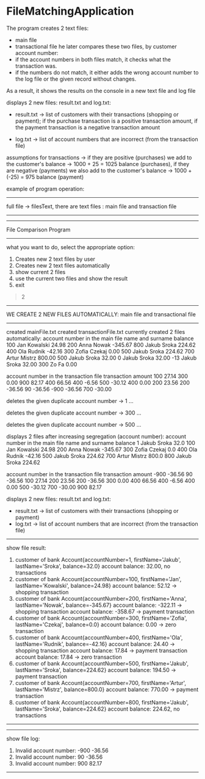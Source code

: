 # FileMatchingApplication


 The program creates 2 text files:
 - main file
 - transactional file
 he later compares these two files, by customer account number:
 - if the account numbers in both files match, it checks what the transaction was.
 - if the numbers do not match, it either adds the wrong account number to the log
 file or the given record without changes.

 As a result, it shows the results on the console in a new text file and log file

 displays 2 new files: result.txt and log.txt:
 - result.txt -> list of customers with their transactions (shopping or payment);
 if the purchase transaction is a positive transaction amount,
 if the payment transaction is a negative transaction amount

 - log.txt -> list of account numbers that are incorrect (from the transaction file)


 assumptions for transactions -> if they are positive (purchases) we add to the
 customer's balance -> 1000 + 25 = 1025 balance (purchases),
 if they are negative (payments) we also add to the customer's balance -> 1000 + (-25) = 975 balance (payment)
 
 
 
example of program operation:

******************

full file -> filesText, there are text files : main file and transaction file

******************

******************
File Comparison Program
******************
what you want to do, select the appropriate option:
1. Creates new 2 text files by user
2. Creates new 2 text files automatically
3. show current 2 files
4. use the current two files and show the result
5. exit 
> 2
*******************************
WE CREATE 2 NEW FILES AUTOMATICALLY: main file and transactional file
*******************************

created mainFile.txt
created transactionFile.txt
currently created 2 files automatically:
account number in the main file  name and surname     balance
100                              Jan Kowalski           24.98
200                              Anna Nowak           -345.67
800                              Jakub Sroka           224.62
400                              Ola Rudnik            -42.16
300                              Zofia Czekaj            0.00
500                              Jakub Sroka           224.62
700                              Artur Mistrz          800.00
500                              Jakub Sroka            32.00
0                                Jakub Sroka            32.00
-13                              Jakub Sroka            32.00
300                              Zo Fa                   0.00



account number in the transaction file  transaction amount
100                                     27.14
300                                     0.00
900                                     82.17
400                                     66.56
400                                     -6.56
500                                     -30.12
400                                     0.00
200                                     23.56
200                                     -36.56
90                                      -36.56
-900                                    -36.56
700                                     -30.00




deletes the given duplicate account number -> 1 ...


deletes the given duplicate account number -> 300 ...


deletes the given duplicate account number -> 500 ...

displays 2 files after increasing segregation (account number): 
account number in the main file  name and surname     balance
1                                Jakub Sroka             32.0
100                              Jan Kowalski           24.98
200                              Anna Nowak           -345.67
300                              Zofia Czekaj             0.0
400                              Ola Rudnik            -42.16
500                              Jakub Sroka           224.62
700                              Artur Mistrz           800.0
800                              Jakub Sroka           224.62



account number in the transaction file  transaction amount
-900                                    -36.56
90                                      -36.56
100                                     27.14
200                                     23.56
200                                     -36.56
300                                     0.00
400                                     66.56
400                                     -6.56
400                                     0.00
500                                     -30.12
700                                     -30.00
900                                     82.17



displays 2 new files: result.txt and log.txt:
- result.txt -> list of customers with their transactions (shopping or payment)
- log.txt -> list of account numbers that are incorrect (from the transaction file)

*********************************
show file result: 


1. customer of bank
Account{accountNumber=1, firstName='Jakub', lastName='Sroka', balance=32.0}
account balance: 32.00, no transactions
2. customer of bank
Account{accountNumber=100, firstName='Jan', lastName='Kowalski', balance=24.98}
account balance: 52.12 -> shopping transaction
3. customer of bank
Account{accountNumber=200, firstName='Anna', lastName='Nowak', balance=-345.67}
account balance: -322.11 -> shopping transaction
account balance: -358.67 -> payment transaction
4. customer of bank
Account{accountNumber=300, firstName='Zofia', lastName='Czekaj', balance=0.0}
account balance: 0.00 -> zero transaction
5. customer of bank
Account{accountNumber=400, firstName='Ola', lastName='Rudnik', balance=-42.16}
account balance: 24.40 -> shopping transaction
account balance: 17.84 -> payment transaction
account balance: 17.84 -> zero transaction
6. customer of bank
Account{accountNumber=500, firstName='Jakub', lastName='Sroka', balance=224.62}
account balance: 194.50 -> payment transaction
7. customer of bank
Account{accountNumber=700, firstName='Artur', lastName='Mistrz', balance=800.0}
account balance: 770.00 -> payment transaction
8. customer of bank
Account{accountNumber=800, firstName='Jakub', lastName='Sroka', balance=224.62}
account balance: 224.62, no transactions

*********************************


*********************************
show file log: 


1. Invalid account number:
 -900 -36.56
2. Invalid account number:
 90 -36.56
3. Invalid account number:
 900 82.17

*********************************
